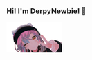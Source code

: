 ### Hi! I'm DerpyNewbie! 🌱
<img src="https://github.com/DerpyNewbie/DerpyNewbie/blob/master/Images/Uncropped/Newbie_Raw_Peace.png" title="Newbie_Raw_Peace" width="128" height="72">

